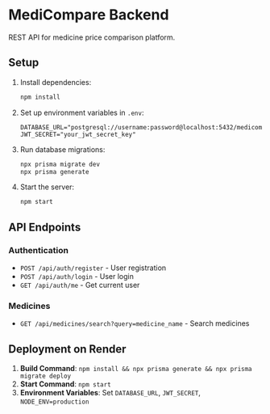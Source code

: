 # MediCompare Backend

REST API for medicine price comparison platform.

## Setup

1. Install dependencies:
   ```bash
   npm install
   ```

2. Set up environment variables in `.env`:
   ```
   DATABASE_URL="postgresql://username:password@localhost:5432/medicompare"
   JWT_SECRET="your_jwt_secret_key"
   ```

3. Run database migrations:
   ```bash
   npx prisma migrate dev
   npx prisma generate
   ```

4. Start the server:
   ```bash
   npm start
   ```

## API Endpoints

### Authentication
- `POST /api/auth/register` - User registration
- `POST /api/auth/login` - User login
- `GET /api/auth/me` - Get current user

### Medicines
- `GET /api/medicines/search?query=medicine_name` - Search medicines

## Deployment on Render

1. **Build Command**: `npm install && npx prisma generate && npx prisma migrate deploy`
2. **Start Command**: `npm start`
3. **Environment Variables**: Set `DATABASE_URL`, `JWT_SECRET`, `NODE_ENV=production`